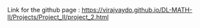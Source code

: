 Link for the github page : https://virajvaydo.github.io/DL-MATH-II/Projects/Project_II/project_2.html
